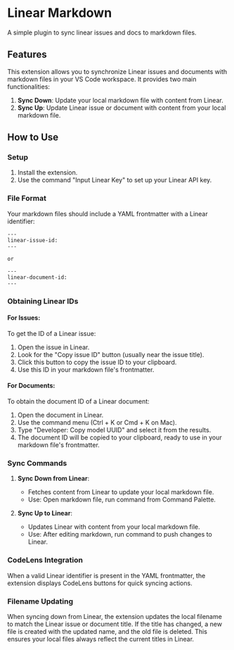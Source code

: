 # Linear Markdown
A simple plugin to sync linear issues and docs to markdown files.


## Features

This extension allows you to synchronize Linear issues and documents with markdown files in your VS Code workspace. It provides two main functionalities:

1. **Sync Down**: Update your local markdown file with content from Linear.
2. **Sync Up**: Update Linear issue or document with content from your local markdown file.

## How to Use

### Setup

1. Install the extension.
2. Use the command "Input Linear Key" to set up your Linear API key.


### File Format

Your markdown files should include a YAML frontmatter with a Linear identifier:
```
---
linear-issue-id: 
---

or

---
linear-document-id: 
---
```


### Obtaining Linear IDs

#### For Issues:
To get the ID of a Linear issue:

1. Open the issue in Linear.
2. Look for the "Copy issue ID" button (usually near the issue title).
3. Click this button to copy the issue ID to your clipboard.
4. Use this ID in your markdown file's frontmatter.

#### For Documents:
To obtain the document ID of a Linear document:

1. Open the document in Linear.
2. Use the command menu (Ctrl + K or Cmd + K on Mac).
3. Type "Developer: Copy model UUID" and select it from the results.
4. The document ID will be copied to your clipboard, ready to use in your markdown file's frontmatter.


### Sync Commands

1. **Sync Down from Linear**: 
   - Fetches content from Linear to update your local markdown file.
   - Use: Open markdown file, run command from Command Palette.

2. **Sync Up to Linear**:
   - Updates Linear with content from your local markdown file.
   - Use: After editing markdown, run command to push changes to Linear.

### CodeLens Integration

When a valid Linear identifier is present in the YAML frontmatter, the extension displays CodeLens buttons for quick syncing actions.

### Filename Updating

When syncing down from Linear, the extension updates the local filename to match the Linear issue or document title. If the title has changed, a new file is created with the updated name, and the old file is deleted. This ensures your local files always reflect the current titles in Linear.





